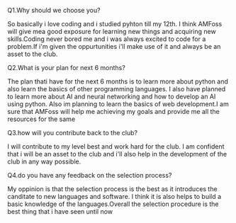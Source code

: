 Q1.Why should we choose you?

So basically i love coding and i studied pyhton till my 12th. I think AMFoss will give mea good exposure for learning new things and acquiring new skills.Coding never bored me and i was always excited to code for a problem.If i'm given the oppurtunities i'll make use of it and always be an asset to the club.

Q2.What is your plan for next 6 months?

The plan thati have for the next 6 months is to learn more about python and also learn the basics of other programming languages. I also have planned to learn more about AI and neural networking and how to develop an AI using python. Also im planning to learn the basics of web development.I am sure that AMFoss will help me achieving my goals and provide me all the resources for the same

Q3.how will you contribute back to the club?

I will contribute to my level best and work hard for the club. I am confident that i will be an asset to the club and i'll also help in the development of the club in any way possible.

Q4.do you have any feedback on the selection process?

My oppinion is that the selection process is the best as it introduces the canditate to new languages and software. I think it is also helps to build a basic knowledge of the languages.Overall the selection procedure is the best thing that i have seen until now